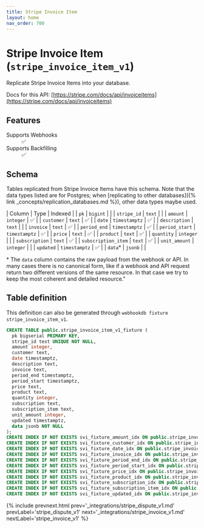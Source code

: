 ```yaml
---
title: Stripe Invoice Item
layout: home
nav_order: 700
---
```


# Stripe Invoice Item (`stripe_invoice_item_v1`)

Replicate Stripe Invoice Items into your database.

Docs for this API: [https://stripe.com/docs/api/invoiceitems](https://stripe.com/docs/api/invoiceitems)

## Features

<dl>
<dt>Supports Webhooks</dt>
<dd>✅</dd>
<dt>Supports Backfilling</dt>
<dd>✅</dd>

</dl>

## Schema

Tables replicated from Stripe Invoice Items have this schema.
Note that the data types listed are for Postgres;
when [replicating to other databases]({% link _concepts/replication_databases.md %}),
other data types maybe used.

| Column | Type | Indexed |
| `pk` | `bigint` |  |
| `stripe_id` | `text` |  |
| `amount` | `integer` | ✅ |
| `customer` | `text` | ✅ |
| `date` | `timestamptz` | ✅ |
| `description` | `text` |  |
| `invoice` | `text` | ✅ |
| `period_end` | `timestamptz` | ✅ |
| `period_start` | `timestamptz` | ✅ |
| `price` | `text` | ✅ |
| `product` | `text` | ✅ |
| `quantity` | `integer` |  |
| `subscription` | `text` | ✅ |
| `subscription_item` | `text` | ✅ |
| `unit_amount` | `integer` |  |
| `updated` | `timestamptz` | ✅ |
| `data`* | `jsonb` |  |

<span class="fs-3">* The `data` column contains the raw payload from the webhook or API.
In many cases there is no canonical form, like if a webhook and API request return
two different versions of the same resource.
In that case we try to keep the most coherent and detailed resource."</span>

## Table definition

This definition can also be generated through `webhookdb fixture stripe_invoice_item_v1`.

```sql
CREATE TABLE public.stripe_invoice_item_v1_fixture (
  pk bigserial PRIMARY KEY,
  stripe_id text UNIQUE NOT NULL,
  amount integer,
  customer text,
  date timestamptz,
  description text,
  invoice text,
  period_end timestamptz,
  period_start timestamptz,
  price text,
  product text,
  quantity integer,
  subscription text,
  subscription_item text,
  unit_amount integer,
  updated timestamptz,
  data jsonb NOT NULL
);
CREATE INDEX IF NOT EXISTS svi_fixture_amount_idx ON public.stripe_invoice_item_v1_fixture (amount);
CREATE INDEX IF NOT EXISTS svi_fixture_customer_idx ON public.stripe_invoice_item_v1_fixture (customer);
CREATE INDEX IF NOT EXISTS svi_fixture_date_idx ON public.stripe_invoice_item_v1_fixture (date);
CREATE INDEX IF NOT EXISTS svi_fixture_invoice_idx ON public.stripe_invoice_item_v1_fixture (invoice);
CREATE INDEX IF NOT EXISTS svi_fixture_period_end_idx ON public.stripe_invoice_item_v1_fixture (period_end);
CREATE INDEX IF NOT EXISTS svi_fixture_period_start_idx ON public.stripe_invoice_item_v1_fixture (period_start);
CREATE INDEX IF NOT EXISTS svi_fixture_price_idx ON public.stripe_invoice_item_v1_fixture (price);
CREATE INDEX IF NOT EXISTS svi_fixture_product_idx ON public.stripe_invoice_item_v1_fixture (product);
CREATE INDEX IF NOT EXISTS svi_fixture_subscription_idx ON public.stripe_invoice_item_v1_fixture (subscription);
CREATE INDEX IF NOT EXISTS svi_fixture_subscription_item_idx ON public.stripe_invoice_item_v1_fixture (subscription_item);
CREATE INDEX IF NOT EXISTS svi_fixture_updated_idx ON public.stripe_invoice_item_v1_fixture (updated);
```

{% include prevnext.html prev='_integrations/stripe_dispute_v1.md' prevLabel='stripe_dispute_v1' next='_integrations/stripe_invoice_v1.md' nextLabel='stripe_invoice_v1' %}
